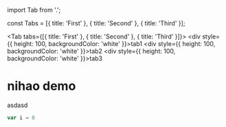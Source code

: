 import Tab from '.';

const Tabs = [{ title: 'First' }, { title: 'Second' }, { title: 'Third' }];

 <Tab tabs={[{ title: 'First' }, { title: 'Second' }, { title: 'Third' }]}>
    <div style={{ height: 100, backgroundColor: 'white' }}>tab1</div>
    <div style={{ height: 100, backgroundColor: 'white' }}>tab2</div>
    <div style={{ height: 100, backgroundColor: 'white' }}>tab3</div>
</Tab>

# nihao demo

asdasd

```js
var i = 0
```
